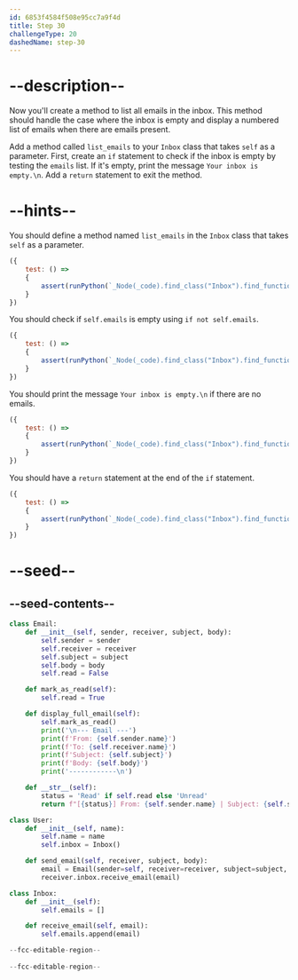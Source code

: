 ```yaml
---
id: 6853f4584f508e95cc7a9f4d
title: Step 30
challengeType: 20
dashedName: step-30
---
```


# --description--

Now you'll create a method to list all emails in the inbox. This method should handle the case where the inbox is empty and display a numbered list of emails when there are emails present.

Add a method called `list_emails` to your `Inbox` class that takes `self` as a parameter. First, create an `if` statement to check if the inbox is empty by testing the `emails` list. If it's empty, print the message `Your inbox is empty.\n`. Add a `return` statement to exit the method.

# --hints--

You should define a method named `list_emails` in the `Inbox` class that takes `self` as a parameter.

```js
({
    test: () => 
    {
        assert(runPython(`_Node(_code).find_class("Inbox").find_function("list_emails").has_args("self")`))
    }
})
```

You should check if `self.emails` is empty using `if not self.emails`.

```js
({
    test: () => 
    {
        assert(runPython(`_Node(_code).find_class("Inbox").find_function("list_emails").find_ifs()[0].find_conditions()[0].is_equivalent("not self.emails")`))
    }
})
```

You should print the message `Your inbox is empty.\n` if there are no emails.

```js
({
    test: () => 
    { 
        assert(runPython(`_Node(_code).find_class("Inbox").find_function("list_emails").find_ifs()[0].find_body()[0].is_equivalent("print('Your inbox is empty.\\\\n')")`))
    }
})
```

You should have a `return` statement at the end of the `if` statement.

```js
({ 
    test: () => 
    {
        assert(runPython(`_Node(_code).find_class("Inbox").find_function("list_emails").find_ifs()[0].find_body()[1].is_equivalent("return")`))
    }
})
```

# --seed--

## --seed-contents--

```py
class Email:
    def __init__(self, sender, receiver, subject, body):
        self.sender = sender
        self.receiver = receiver
        self.subject = subject
        self.body = body
        self.read = False

    def mark_as_read(self):
        self.read = True

    def display_full_email(self):
        self.mark_as_read()
        print('\n--- Email ---')
        print(f'From: {self.sender.name}')
        print(f'To: {self.receiver.name}')
        print(f'Subject: {self.subject}')
        print(f'Body: {self.body}')
        print('------------\n')

    def __str__(self):
        status = 'Read' if self.read else 'Unread'
        return f"[{status}] From: {self.sender.name} | Subject: {self.subject}"

class User:
    def __init__(self, name):
        self.name = name
        self.inbox = Inbox()

    def send_email(self, receiver, subject, body):
        email = Email(sender=self, receiver=receiver, subject=subject, body=body)
        receiver.inbox.receive_email(email)

class Inbox:
    def __init__(self):
        self.emails = []

    def receive_email(self, email):
        self.emails.append(email)

--fcc-editable-region--
    
--fcc-editable-region--

```
